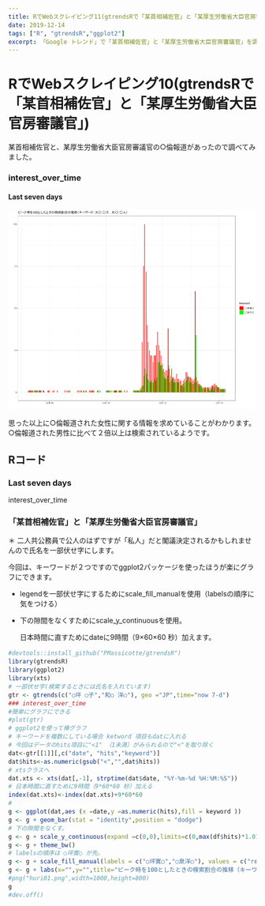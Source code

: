 ```yaml
---
title: RでWebスクレイピング11(gtrendsRで「某首相補佐官」と「某厚生労働省大臣官房審議官」)
date: 2019-12-14
tags: ["R", "gtrendsR","ggplot2"]
excerpt: 「Google トレンド」で「某首相補佐官」と「某厚生労働省大臣官房審議官」を調べる。
---
```


# RでWebスクレイピング10(gtrendsRで「某首相補佐官」と「某厚生労働省大臣官房審議官」)

某首相補佐官と、某厚生労働省大臣官房審議官の○倫報道があったので調べてみました。

### interest_over_time

#### Last seven days

![huri01](images/huri01.png)

思った以上に○倫報道された女性に関する情報を求めていることがわかります。  
○倫報道された男性に比べて２倍以上は検索されているようです。  

## Rコード

### Last seven days

interest_over_time

### 「某首相補佐官」と「某厚生労働省大臣官房審議官」

＊ 二人共公務員で公人のはずですが「私人」だと閣議決定されるかもしれませんので氏名を一部伏せ字にします。

今回は、キーワードが２つですのでggplot2パッケージを使ったほうが楽にグラフにできます。  
- legendを一部伏せ字にするためにscale_fill_manualを使用（labelsの順序に気をつける）  

- 下の隙間をなくすためにscale_y_continuousを使用。    

  日本時間に直すためにdateに9時間（9×60×60 秒）加えます。

```R
#devtools::install_github("PMassicotte/gtrendsR")
library(gtrendsR)
library(ggplot2)
library(xts)
# 一部伏せ字(検索するときには氏名を入れています)
gtr <- gtrends(c("○坪 ○子","和○ 洋○"), geo ="JP",time="now 7-d")
### interest_over_time
#簡単にグラフにできる
#plot(gtr)
# ggplot2を使って棒グラフ
# キーワードを複数にしている場合 ketword 項目もdatに入れる
# 今回はデータのhits項目に"<1" （1未満）がみられるので"<"を取り除く
dat<-gtr[[1]][,c("date", "hits","keyword")]
dat$hits<-as.numeric(gsub("<","",dat$hits))
# xtsクラスへ
dat.xts <- xts(dat[,-1], strptime(dat$date, "%Y-%m-%d %H:%M:%S"))
# 日本時間に直すために9時間（9*60*60 秒）加える
index(dat.xts)<-index(dat.xts)+9*60*60
#
g <- ggplot(dat,aes (x =date,y =as.numeric(hits),fill = keyword ))
g <- g + geom_bar(stat = "identity",position = "dodge")
# 下の隙間をなくす。
g <- g + scale_y_continuous(expand =c(0,0),limits=c(0,max(df$hits)*1.01),breaks = seq(0,100,20),labels = seq(0,100,20)) 
g <- g + theme_bw()
# labelsの順序は ○坪寛○ が先。
g <- g + scale_fill_manual(labels = c("○坪寛○","○泉洋○"), values = c("red","green")) 
g <- g + labs(x="",y="",title="ピーク時を100としたときの検索割合の推移（キーワード：大○ ○子 , 和○ ○人）")
#png("huri01.png",width=1000,height=800)
g
#dev.off()
```


